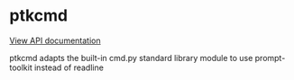 # ptkcmd

[View API documentation](http://htmlpreview.github.io/?https://github.com/mmiguel6288code/ptkcmd/blob/master/docs/ptkcmd/index.html)

ptkcmd adapts the built-in cmd.py standard library module to use prompt-toolkit instead of readline
